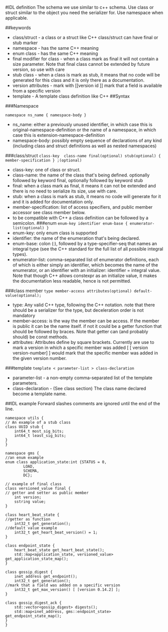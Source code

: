 #IDL definition
The schema we use similar to c++ schema.
Use class or struct similar to the object you need the serializer for.
Use namespace when applicable.

##keywords
* class/struct - a class or a struct like C++
  class/struct can have final or stub marker
* namespace - has the same C++ meaning
* enum class - has the same C++ meaning
* final modifier for class - when a class mark as final it will not contain a size parameter. Note that final class cannot be extended by future version, so use with care
* stub class - when a class is mark as stub, it means that no code will be generated for this class and it is only there as a documentation.
* version attributes - mark with [[version id ]] mark that a field is available from a specific version
* template - A template class definition like C++
##Syntax

###Namespace
```
namespace ns_name { namespace-body }
```
* ns_name: either a previously unused identifier, in which case this is original-namespace-definition or the name of a namespace, in which case this is extension-namespace-definition
* namespace-body: possibly empty sequence of declarations of any kind (including class and struct definitions as well as nested namespaces)

###class/struct
`
class-key  class-name final(optional) stub(optional) { member-specification } ;(optional)
`
* class-key: one of class or struct.
* class-name: the name of the class that's being defined. optionally followed by keyword final, optionally followed by keyword stub
* final: when a class mark as final, it means it can not be extended and there is no need to serialize its size, use with care.
* stub: when a class is mark as stub, it means no code will generate for it and it is added for documentation only.
* member-specification: list of access specifiers, and public member accessor see class member below.
* to be compatible with C++ a class definition can be followed by a semicolon.
###enum
`enum-key identifier enum-base { enumerator-list(optional) }`
* enum-key: only enum class is supported
* identifier: the name of the enumeration that's being declared.
* enum-base: colon (:), followed by a type-specifier-seq that names an integral type (see the C++ standard for the full list of all possible integral types).
* enumerator-list: comma-separated list of enumerator definitions, each of which is either simply an identifier, which becomes the name of the enumerator, or an identifier with an initializer: identifier = integral value.
Note that though C++ allows constexpr as an initialize value, it makes the documentation less readable, hence is not permitted.

###class member
`type member-access attributes(optional) default-value(optional);`
* type: Any valid C++ type, following the C++ notation. note that there should be a serializer for the type, but deceleration order is not mandatory
* member-access: is the way the member can be access. If the member is public it can be the name itself. if not it could be a getter function that should be followed by braces. Note that getter can (and probably should) be const methods.
* attributes: Attributes define by square brackets. Currently are use to mark a version in which a specific member was added [ [ version version-number] ] would mark that the specific member was added in the given version number.

###template
`template < parameter-list > class-declaration`
* parameter-list - a non-empty comma-separated list of the template parameters.
* class-declaration - (See class section) The class name declared become a template name.

##IDL example
Forward slashes comments are ignored until the end of the line.
```
namespace utils {
// An example of a stub class
class UUID stub {
    int64_t most_sig_bits;
    int64_t least_sig_bits;
}
}

namespace gms {
//an enum example
enum class application_state:int {STATUS = 0,
        LOAD,
        SCHEMA,
        DC};

// example of final class
class versioned_value final {
// getter and setter as public member
    int version;
    sstring value;
}

class heart_beat_state {
//getter as function
    int32_t get_generation();
//default value example
    int32_t get_heart_beat_version() = 1;
}

class endpoint_state {
    heart_beat_state get_heart_beat_state();
    std::map<application_state, versioned_value> get_application_state_map();
}

class gossip_digest {
    inet_address get_endpoint();
    int32_t get_generation();
//mark that a field was added on a specific version
    int32_t get_max_version() [ [version 0.14.2] ];
}

class gossip_digest_ack {
    std::vector<gossip_digest> digests();
    std::map<inet_address, gms::endpoint_state> get_endpoint_state_map();
}
}
```
